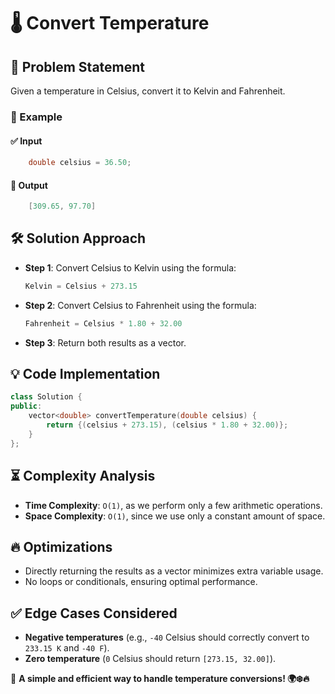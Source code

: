 # 🌡️ Convert Temperature

## 📌 Problem Statement
Given a temperature in Celsius, convert it to Kelvin and Fahrenheit.

### 🔹 Example
#### ✅ Input
```cpp
    double celsius = 36.50;
```
#### 🎯 Output
```cpp
    [309.65, 97.70]
```

## 🛠️ Solution Approach
- **Step 1**: Convert Celsius to Kelvin using the formula:
  ```cpp
  Kelvin = Celsius + 273.15
  ```
- **Step 2**: Convert Celsius to Fahrenheit using the formula:
  ```cpp
  Fahrenheit = Celsius * 1.80 + 32.00
  ```
- **Step 3**: Return both results as a vector.

## 💡 Code Implementation
```cpp
class Solution {
public:
    vector<double> convertTemperature(double celsius) {
        return {(celsius + 273.15), (celsius * 1.80 + 32.00)};
    }
};
```

## ⏳ Complexity Analysis
- **Time Complexity**: `O(1)`, as we perform only a few arithmetic operations.
- **Space Complexity**: `O(1)`, since we use only a constant amount of space.

## 🔥 Optimizations
- Directly returning the results as a vector minimizes extra variable usage.
- No loops or conditionals, ensuring optimal performance.

## ✅ Edge Cases Considered
- **Negative temperatures** (e.g., `-40` Celsius should correctly convert to `233.15 K` and `-40 F`).
- **Zero temperature** (`0` Celsius should return `[273.15, 32.00]`).

📌 **A simple and efficient way to handle temperature conversions! 🌍❄️🔥**

